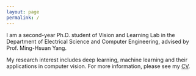 ```yaml
---
layout: page
permalink: /
---
```


I am a second-year Ph.D. student of Vision and Learning Lab in the Department of Electrical Science and Computer Engineering,  advised by Prof. Ming-Hsuan Yang. 

<!--I was a research intern from June, 2018 to August, 2018 at Tencent AI Lab. -->

My research interest includes deep learning, machine learning and their applications in computer vision. For more information, please see my [CV](hhttps://drive.google.com/open?id=1HSHRZbk5EkjCnJ4_RTqt3KI8xDsXIZuN).


